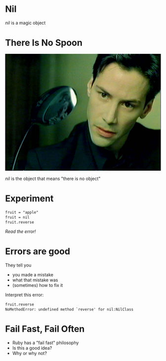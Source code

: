 <!-- next_step "the_command_line" -->

# Nil

_nil_ is a magic object

# There Is No Spoon

![](img/spoon.jpg)

_nil_ is the object that means "there is no object"

# Experiment

    fruit = "apple"
    fruit = nil
    fruit.reverse

_Read the error!_

# Errors are good

They tell you

- you made a mistake
- what that mistake was
- (sometimes) how to fix it

Interpret this error:

    fruit.reverse
    NoMethodError: undefined method `reverse' for nil:NilClass

# Fail Fast, Fail Often

- Ruby has a "fail fast" philosophy
- Is this a good idea?
- Why or why not?
